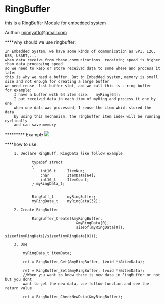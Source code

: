# RingBuffer
this is a RingBuffer Module for embedded system

Author: minnyatto@gmail.com

****why should we use ringbuffer: 

	In Embedded System, we have some kinds of communication as SPI, I2C, USB, USART,...
	when data receive from these communications, receiving speed is higher than data processing speed
	so we need to keep or store received data to some where and process it later
	this is why we need a buffer. But in Embedded system, memory is small size and not enough for creating a large buffer
	we need reuse  last buffer slot, and we call this is a ring buffer
	for example:
		I have a buffer with 64 item size:   myRing[64];
		I put received data in each item of myRing and process it one by one
		when one data was processed, I reuse the item which stored the data
		by using this mechanism, the ringbuffer item index will be running cyclically
		and can save memory

********* Example 
![](https://lh3.googleusercontent.com/2w2oZUR9L8fsSxBuPZV8MiiHNyrLHFBnXT59_LzMK2bq-AJ2CK6Hdtrx_eqVWNrlr6mP--Hxr_ouraxlgddwJLhxekj6PXFwcJyQ6LDvhHp_uDc6MuKA4yqnSLOWSM3t43Nc_cRTbHeQVSGasS08BihMw87m49GShPWq1wgTHi6RyAkvzqb2606bUEBaZFhOJ8qVlyHtltnAh0kbcFs8yMH46voDAD7Uga2_HWmIPszl-WFhrflESIAQ3COnE5yho7hWWta2Uy5AGCWZ8173z4JSKa8pNvLJwQXwiKFo_QGd3N5F5VRqWQfnpyWOkyXjUm-zbpq8424xhyAcss2afB8h7ym1RlEJwtRNB2AZUzbtl7giVSYh2Z85ZDTuBF3xyWFVJHBnyNuIFHO1aDy0etREBqvWlIDrZ35OopXM9095syU7bRWVGrn-NDO7b4v6vIXXteN4BJJ9HV2OWLXvHM9gf2rdfTKnHoPWjR7pJ_SewhVdovgby8xlztyFzIZsc9HdrwoJV5DnxvjcJ5eDKaDP0RK_JjRs0m1rS3wv58tzfXlOYp8GlxSsOSkyHe6dbw_Y2mbxCNbZ-iTC4_KTOmo32riNLCX9p0tYYpqKwdVnkbpkrgE2pEyFQY81lKC-uwvSL8_yw1TLmYhmAC9qg-FZwvP_eIfvhhuUBM0xUEpRg8jTBPN0T4NER2bq1GIK8ShekOXuKAy0nCOr_yAEbPGZ9kAtmStWMwQqg5avm0GqS0E=w1209-h685-no)


****how to use:
	
		1. Declare RingBuff, RingData like follow example
				
				typedef struct
				{
					int16_t 	ItemNum;
					char		ItemData[64];
					int16_t		ItemCount;
				} myRingData_t;
				
				
				RingBuff_t 		myRingBuffer;
				myRingData_t	myRingData[32];
				
		2. Create RingBuffer
		
				RingBuffer_Create(&myRingBuffer, 
									&myRingData[0], 
									sizeof(myRingData[0]), 
									sizeof(myRingData)/sizeof(myRingData[0]));
				
		3. Use
			
			myRingData_t itemData;
			
			ret = RingBuffer_Get(&myRingBuffer, (void *)&itemData);
			
			ret = RingBuffer_Set(&myRingBuffer, (void *)&itemData);	
			//When you want to know there is new data in RingBuffer or not but you dont
			want to get the new data, use follow function and see the return value
			
			ret = RingBuffer_CheckNewData(&myRingBuffer);
